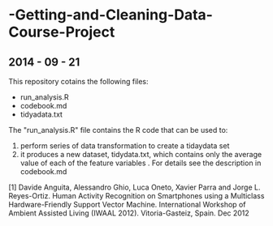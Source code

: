 -Getting-and-Cleaning-Data-Course-Project
=========================================
## 2014 - 09 - 21 ##

This repository cotains the following files:
- run_analysis.R
- codebook.md
- tidyadata.txt

The "run_analysis.R" file contains the R code that can be used to: 
1) perform series of data transformation to create a tidaydata set
2) it produces a new dataset, tidydata.txt, which contains only the average value of each of the feature variables .
For details see the description in codebook.md   


[1] Davide Anguita, Alessandro Ghio, Luca Oneto, Xavier Parra and Jorge L. Reyes-Ortiz. Human Activity Recognition on Smartphones using a Multiclass Hardware-Friendly Support Vector Machine. International Workshop of Ambient Assisted Living (IWAAL 2012). Vitoria-Gasteiz, Spain. Dec 2012
